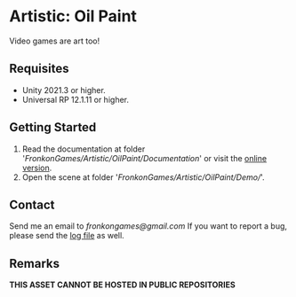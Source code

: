 # Artistic: Oil Paint

Video games are art too!

## Requisites

* Unity 2021.3 or higher.
* Universal RP 12.1.11 or higher. 

## Getting Started

1. Read the documentation at folder '_FronkonGames/Artistic/OilPaint/Documentation_' or visit the [online version](https://fronkongames.github.io/store/artistic.html).
2. Open the scene at folder '_FronkonGames/Artistic/OilPaint/Demo/_'.

## Contact

Send me an email to _fronkongames@gmail.com_ If you want to report a bug, please send the [log file](https://docs.unity3d.com/Manual/LogFiles.html) as well.

## Remarks

**THIS ASSET CANNOT BE HOSTED IN PUBLIC REPOSITORIES**
